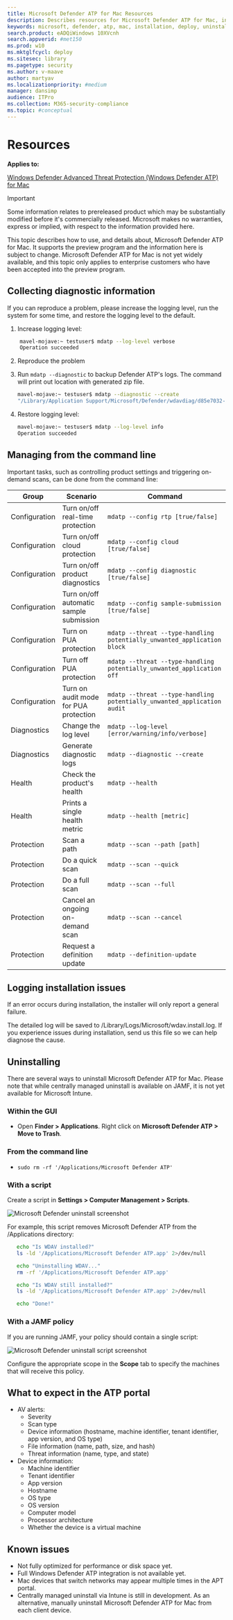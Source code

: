 ```yaml
---
title: Microsoft Defender ATP for Mac Resources
description: Describes resources for Microsoft Defender ATP for Mac, including how to uninstall it, how to collect diagnostic logs, and known issues with the product.
keywords: microsoft, defender, atp, mac, installation, deploy, uninstallation, intune, jamf, macos, mojave, high sierra, sierra
search.product: eADQiWindows 10XVcnh
search.appverid: #met150
ms.prod: w10
ms.mktglfcycl: deploy
ms.sitesec: library
ms.pagetype: security
ms.author: v-maave
author: martyav
ms.localizationpriority: #medium
manager: dansimp
audience: ITPro
ms.collection: M365-security-compliance 
ms.topic: #conceptual
---
```


# Resources

**Applies to:**

[Windows Defender Advanced Threat Protection (Windows Defender ATP) for Mac](microsoft-defender-atp.md)
 
>[!IMPORTANT]
>Some information relates to prereleased product which may be substantially modified before it's commercially released. Microsoft makes no warranties, express or implied, with respect to the information provided here.

This topic describes how to use, and details about, Microsoft Defender ATP for Mac. It supports the preview program and the information here is subject to change.
Microsoft Defender ATP for Mac is not yet widely available, and this topic only applies to enterprise customers who have been accepted into the preview program.

## Collecting diagnostic information

If you can reproduce a problem, please increase the logging level, run the system for some time, and restore the logging level to the default.

1) Increase logging level:

```bash
    mavel-mojave:~ testuser$ mdatp --log-level verbose
    Operation succeeded
```

2) Reproduce the problem

3) Run `mdatp --diagnostic` to backup Defender ATP's logs. The command will print out location with generated zip file.

    ```bash
    mavel-mojave:~ testuser$ mdatp --diagnostic --create
    "/Library/Application Support/Microsoft/Defender/wdavdiag/d85e7032-adf8-434a-95aa-ad1d450b9a2f.zip"
    ```

4) Restore logging level:

    ```bash
    mavel-mojave:~ testuser$ mdatp --log-level info
    Operation succeeded
    ```

## Managing from the command line

Important tasks, such as controlling product settings and triggering on-demand scans, can be done from the command line:

|Group        |Scenario                                   |Command                                                                |
|-------------|-------------------------------------------|-----------------------------------------------------------------------|
|Configuration|Turn on/off real-time protection           |`mdatp --config rtp [true/false]`                                      |
|Configuration|Turn on/off cloud protection               |`mdatp --config cloud [true/false]`                                    |
|Configuration|Turn on/off product diagnostics            |`mdatp --config diagnostic [true/false]`                               |
|Configuration|Turn on/off automatic sample submission    |`mdatp --config sample-submission [true/false]`                        |
|Configuration|Turn on PUA protection                     |`mdatp --threat --type-handling potentially_unwanted_application block`|
|Configuration|Turn off PUA protection                    |`mdatp --threat --type-handling potentially_unwanted_application off`  |
|Configuration|Turn on audit mode for PUA protection      |`mdatp --threat --type-handling potentially_unwanted_application audit`|
|Diagnostics  |Change the log level                       |`mdatp --log-level [error/warning/info/verbose]`                       |
|Diagnostics  |Generate diagnostic logs                   |`mdatp --diagnostic --create`                                          |
|Health       |Check the product's health                 |`mdatp --health`                                                       |
|Health       |Prints a single health metric              |`mdatp --health [metric]`                                              |
|Protection   |Scan a path                                |`mdatp --scan --path [path]`                                           |
|Protection   |Do a quick scan                            |`mdatp --scan --quick`                                                 |
|Protection   |Do a full scan                             |`mdatp --scan --full`                                                  |
|Protection   |Cancel an ongoing on-demand scan           |`mdatp --scan --cancel`                                                |
|Protection   |Request a definition update                |`mdatp --definition-update`                                            |

## Logging installation issues

If an error occurs during installation, the installer will only report a general failure.

The detailed log will be saved to /Library/Logs/Microsoft/wdav.install.log. If you experience issues during installation, send us this file so we can help diagnose the cause.

## Uninstalling

There are several ways to uninstall Microsoft Defender ATP for Mac. Please note that while centrally managed uninstall is available on JAMF, it is not yet available for Microsoft Intune.

### Within the GUI

- Open **Finder > Applications**. Right click on **Microsoft Defender ATP > Move to Trash**.

### From the command line

- ```sudo rm -rf '/Applications/Microsoft Defender ATP'```

### With a script

Create a script in **Settings > Computer Management > Scripts**.

![Microsoft Defender uninstall screenshot](images/MDATP_26_Uninstall.png)

For example, this script removes Microsoft Defender ATP from the /Applications directory:

```bash
   echo "Is WDAV installed?"
   ls -ld '/Applications/Microsoft Defender ATP.app' 2>/dev/null

   echo "Uninstalling WDAV..."
   rm -rf '/Applications/Microsoft Defender ATP.app'

   echo "Is WDAV still installed?"
   ls -ld '/Applications/Microsoft Defender ATP.app' 2>/dev/null

   echo "Done!"
```

### With a JAMF policy

If you are running JAMF, your policy should contain a single script:

![Microsoft Defender uninstall script screenshot](images/MDATP_27_UninstallScript.png)

Configure the appropriate scope in the **Scope** tab to specify the machines that will receive this policy.

## What to expect in the ATP portal

- AV alerts:
  - Severity
  - Scan type
  - Device information (hostname, machine identifier, tenant identifier, app version, and OS type)
  - File information (name, path, size, and hash)
  - Threat information (name, type, and state)
- Device information:
  - Machine identifier
  - Tenant identifier
  - App version
  - Hostname
  - OS type
  - OS version
  - Computer model
  - Processor architecture
  - Whether the device is a virtual machine

## Known issues

- Not fully optimized for performance or disk space yet.
- Full Windows Defender ATP integration is not available yet.
- Mac devices that switch networks may appear multiple times in the APT portal.
- Centrally managed uninstall via Intune is still in development. As an alternative, manually uninstall Microsoft Defender ATP for Mac from each client device.